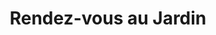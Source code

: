 ---
title: "Rendez-vous au Jardin"
url: /saint-martin-de-fontenay/rendez-vous-au-jardin/
shop: fleuriste
---